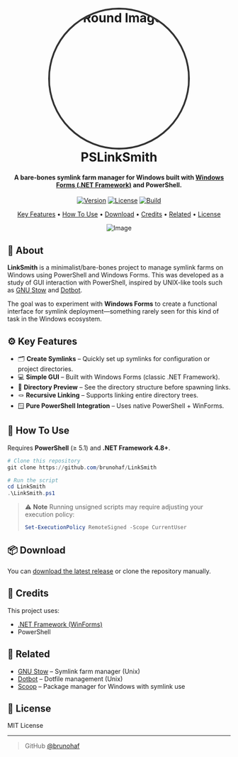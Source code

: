 <h1 align="center">
  <br>
<div style="width:312px; height:312px; border-radius:50%; overflow:hidden; border:4px solid #333; margin: 0 auto; display:flex; align-items:center; justify-content:center;">
  <img src="https://placedog.net/512" alt="Round Image" style="width:100%; height:100%; object-fit:cover;">
</div>
  PSLinkSmith
  <br>
</h1>

<h4 align="center">A bare-bones symlink farm manager for Windows built with <a href="https://learn.microsoft.com/en-us/dotnet/desktop/winforms/overview/?view=netframeworkdesktop-4.8" target="_blank">Windows Forms (.NET Framework)</a> and PowerShell.</h4>

<p align="center">
  <a href="#"><img src="https://img.shields.io/badge/version-1.0.0-blue.svg" alt="Version"></a>
  <a href="#"><img src="https://img.shields.io/badge/license-MIT-green.svg" alt="License"></a>
  <a href="#"><img src="https://img.shields.io/badge/build-passing-brightgreen.svg" alt="Build"></a>
</p>

<p align="center">
  <a href="#key-features">Key Features</a> •
  <a href="#how-to-use">How To Use</a> •
  <a href="#download">Download</a> •
  <a href="#credits">Credits</a> •
  <a href="#related">Related</a> •
  <a href="#license">License</a>
</p>

<div align="center">
  <img src="https://placedog.net/800x300" alt="Image">
</div>

## 📂 About

**LinkSmith** is a minimalist/bare-bones project to manage symlink farms on Windows using PowerShell and Windows Forms. This was developed as a study of GUI interaction with PowerShell, inspired by UNIX-like tools such as [GNU Stow](https://www.gnu.org/software/stow/) and [Dotbot](https://github.com/anishathalye/dotbot).

The goal was to experiment with **Windows Forms** to create a functional interface for symlink deployment—something rarely seen for this kind of task in the Windows ecosystem.

## ⚙️ Key Features

* 🗂️ **Create Symlinks** – Quickly set up symlinks for configuration or project directories.
* 💻 **Simple GUI** – Built with Windows Forms (classic .NET Framework).
* 🔎 **Directory Preview** – See the directory structure before spawning links.
* 🪢 **Recursive Linking** – Supports linking entire directory trees.
* 🪟 **Pure PowerShell Integration** – Uses native PowerShell + WinForms.

## 🚀 How To Use

Requires **PowerShell** (≥ 5.1) and **.NET Framework 4.8+**.

```powershell
# Clone this repository
git clone https://github.com/brunohaf/LinkSmith

# Run the script
cd LinkSmith
.\LinkSmith.ps1
````

> ⚠️ **Note**
> Running unsigned scripts may require adjusting your execution policy:
>
> ```powershell
> Set-ExecutionPolicy RemoteSigned -Scope CurrentUser
> ```

## 📦 Download

You can [download the latest release](https://github.com/brunohaf/PSLinkSmith/releases) or clone the repository manually.

## 🙏 Credits

This project uses:

* [.NET Framework (WinForms)](https://learn.microsoft.com/en-us/dotnet/desktop/winforms/overview/?view=netframeworkdesktop-4.8)
* PowerShell

## 🔗 Related

* [GNU Stow](https://www.gnu.org/software/stow/) – Symlink farm manager (Unix)
* [Dotbot](https://github.com/anishathalye/dotbot) – Dotfile management (Unix)
* [Scoop](https://scoop.sh/) – Package manager for Windows with symlink use

## 📃 License

MIT License

---

> GitHub [@brunohaf](https://github.com/brunohaf)
